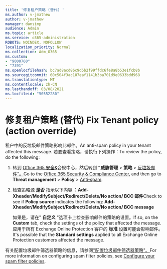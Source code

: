 ```yaml
---
title: '修复租户策略 (替代) '
ms.author: v-jmathew
author: v-jmathew
manager: dansimp
audience: Admin
ms.topic: article
ms.service: o365-administration
ROBOTS: NOINDEX, NOFOLLOW
localization_priority: Normal
ms.collection: Adm_O365
ms.custom:
- "9000760"
- "7391"
ms.openlocfilehash: bc7ad8acd86c9d5b2f99ffdc6fe8a8b53e1fcb8b
ms.sourcegitcommit: 60c504f3ac187eaf1141b3ba701d9e0633bdd968
ms.translationtype: MT
ms.contentlocale: zh-CN
ms.lasthandoff: 03/08/2021
ms.locfileid: "50552280"
---
```

# <a name="fix-tenant-policy-action-override"></a><span data-ttu-id="5dbbe-102">修复租户策略 (替代) </span><span class="sxs-lookup"><span data-stu-id="5dbbe-102">Fix Tenant policy (action override)</span></span>

<span data-ttu-id="5dbbe-103">租户中的反垃圾邮件策略影响此邮件。</span><span class="sxs-lookup"><span data-stu-id="5dbbe-103">An anti-spam policy in your tenant affected this message.</span></span> <span data-ttu-id="5dbbe-104">若要查看策略，请执行下列操作：</span><span class="sxs-lookup"><span data-stu-id="5dbbe-104">To review the policy, do the following:</span></span>

1. <span data-ttu-id="5dbbe-105">转到 [Office 365 安全&](https://go.microsoft.com/fwlink/p/?linkid=2077143)合规中心，然后转到 **"威胁管理**  >  **策略**  >  [反垃圾邮件"。](https://go.microsoft.com/fwlink/?linkid=2101518)</span><span class="sxs-lookup"><span data-stu-id="5dbbe-105">Go to the [Office 365 Security & Compliance Center](https://go.microsoft.com/fwlink/p/?linkid=2077143), and then go to **Threat management** > **Policy** > [Anti-spam](https://go.microsoft.com/fwlink/?linkid=2101518).</span></span>
2. <span data-ttu-id="5dbbe-106">检查策略源 **是否** 指示以下内容  **：Add-Xheader/ModifySubject/Redirect/Delete/No action/ BCC 邮件**</span><span class="sxs-lookup"><span data-stu-id="5dbbe-106">Check to see if **Policy source** indicates the following:  **Add-Xheader/ModifySubject/Redirect/Delete/No action/ BCC message**</span></span>

    <span data-ttu-id="5dbbe-107">如果是，请在" **自定义** "选项卡上检查影响邮件的策略的设置。</span><span class="sxs-lookup"><span data-stu-id="5dbbe-107">If so, on the **Custom** tab, check the settings of the policy that affected the message.</span></span> <span data-ttu-id="5dbbe-108">应用于所有 Exchange Online Protection 客户的 **标准** 设置可能会影响邮件。</span><span class="sxs-lookup"><span data-stu-id="5dbbe-108">It's possible that the **Standard settings** applied to all Exchange Online Protection customers affected the message.</span></span>

<span data-ttu-id="5dbbe-109">有关配置垃圾邮件筛选器策略的信息，请参阅["配置垃圾邮件筛选器策略"。](https://go.microsoft.com/fwlink/?linkid=2101431)</span><span class="sxs-lookup"><span data-stu-id="5dbbe-109">For more information on configuring spam filter policies, see [Configure your spam filter policies](https://go.microsoft.com/fwlink/?linkid=2101431).</span></span>

